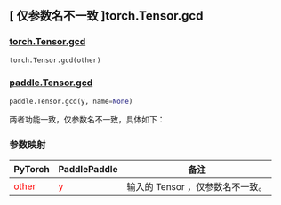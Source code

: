 ## [ 仅参数名不一致 ]torch.Tensor.gcd

### [torch.Tensor.gcd](https://pytorch.org/docs/stable/generated/torch.Tensor.gcd.html?highlight=torch+tensor+gcd#torch.Tensor.gcd)

```python
torch.Tensor.gcd(other)
```

### [paddle.Tensor.gcd](https://www.paddlepaddle.org.cn/documentation/docs/zh/develop/api/paddle/Tensor_cn.html#gcd-x-y-name-none)

```python
paddle.Tensor.gcd(y, name=None)
```

两者功能一致，仅参数名不一致，具体如下：
### 参数映射

| PyTorch                          | PaddlePaddle                 | 备注                                                   |
|----------------------------------|------------------------------| ------------------------------------------------------ |
| <font color='red'> other </font> | <font color='red'> y </font> | 输入的 Tensor ，仅参数名不一致。                                     |
